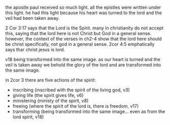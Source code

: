 the apostle paul received so much light.
all the epistles were written under this
light. he had this light because his heart
was turned to the lord and the veil had
been taken away.

2 Cor 3:17 says that the Lord is the Spirit. many in christianity do not
accept this, saying that the lord
here is not Christ but God in a
general sense. however, the context
of the verses in ch2-4 show that the
lord here should be christ specifically, not god in a general sense. 2cor 4:5 emphatically says
thar christ jesus is lord.

v18 being transformed into the same
image. as our heart is turned and
the veil is taken away we behold the glory of the lord and are transformed into the same image.

in 2cor 3 there are five actions of the spirit:
- inscribing (inscribed with the spirit of the living god, v3)
- giving life (the spirit gives life, v6)
- ministering (ministy of the spirit, v8)
- freeing (where the spirit of the lord is, there is freedom, v17)
- transforming (being transformed into the same image... even as from the lord spirit, v18)
